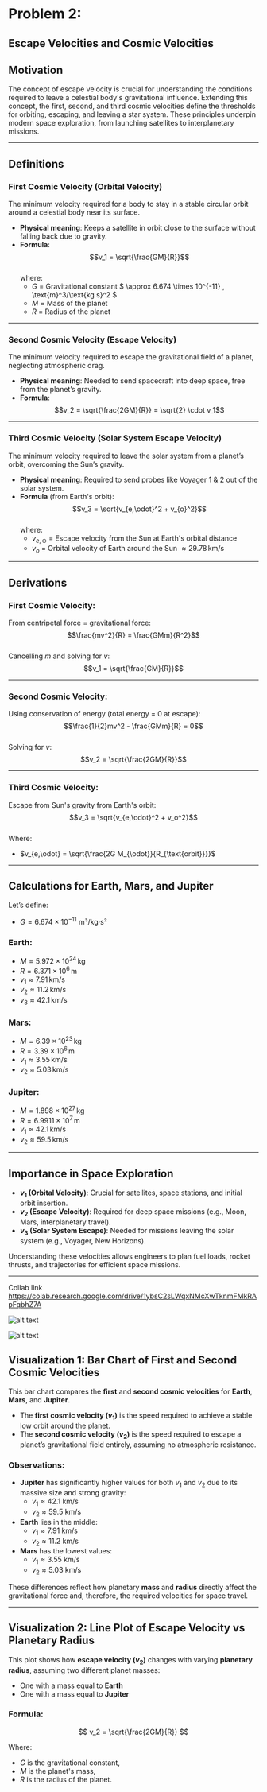 #  Problem 2: 

## Escape Velocities and Cosmic Velocities

##  Motivation
The concept of escape velocity is crucial for understanding the conditions required to leave a celestial body's gravitational influence. Extending this concept, the first, second, and third cosmic velocities define the thresholds for orbiting, escaping, and leaving a star system. These principles underpin modern space exploration, from launching satellites to interplanetary missions.

---

##  Definitions

###  First Cosmic Velocity (Orbital Velocity)

The minimum velocity required for a body to stay in a stable circular orbit around a celestial body near its surface.

- **Physical meaning**: Keeps a satellite in orbit close to the surface without falling back due to gravity.
- **Formula**:  
  $$v_1 = \sqrt{\frac{GM}{R}}$$  
  where:  
  - $G$ = Gravitational constant $ \approx 6.674 \times 10^{-11} \, \text{m}^3/\text{kg s}^2 $
  - $M$ = Mass of the planet  
  - $R$ = Radius of the planet

---

###  Second Cosmic Velocity (Escape Velocity)

The minimum velocity required to escape the gravitational field of a planet, neglecting atmospheric drag.

- **Physical meaning**: Needed to send spacecraft into deep space, free from the planet’s gravity.
- **Formula**:  
  $$v_2 = \sqrt{\frac{2GM}{R}} = \sqrt{2} \cdot v_1$$

---

###  Third Cosmic Velocity (Solar System Escape Velocity)

The minimum velocity required to leave the solar system from a planet’s orbit, overcoming the Sun’s gravity.

- **Physical meaning**: Required to send probes like Voyager 1 & 2 out of the solar system.
- **Formula** (from Earth's orbit):  
  $$v_3 = \sqrt{v_{e,\odot}^2 + v_{o}^2}$$  
  where:
  - $v_{e,\odot}$ = Escape velocity from the Sun at Earth's orbital distance  
  - $v_o$ = Orbital velocity of Earth around the Sun $\approx 29.78 \, \text{km/s}$

---

##  Derivations

### First Cosmic Velocity:
From centripetal force = gravitational force:
$$\frac{mv^2}{R} = \frac{GMm}{R^2}$$  
Cancelling $m$ and solving for $v$:
$$v_1 = \sqrt{\frac{GM}{R}}$$

---

### Second Cosmic Velocity:
Using conservation of energy (total energy = 0 at escape):
$$\frac{1}{2}mv^2 - \frac{GMm}{R} = 0$$  
Solving for $v$:
$$v_2 = \sqrt{\frac{2GM}{R}}$$

---

### Third Cosmic Velocity:
Escape from Sun's gravity from Earth's orbit:
$$v_3 = \sqrt{v_{e,\odot}^2 + v_o^2}$$  
Where:
- $v_{e,\odot} = \sqrt{\frac{2G M_{\odot}}{R_{\text{orbit}}}}$

---

##  Calculations for Earth, Mars, and Jupiter

Let’s define:

- $G = 6.674 \times 10^{-11}$ m³/kg·s²

### Earth:
- $M = 5.972 \times 10^{24} \, \text{kg}$
- $R = 6.371 \times 10^6 \, \text{m}$
- $v_1 \approx 7.91 \, \text{km/s}$
- $v_2 \approx 11.2 \, \text{km/s}$
- $v_3 \approx 42.1 \, \text{km/s}$

### Mars:
- $M = 6.39 \times 10^{23} \, \text{kg}$
- $R = 3.39 \times 10^6 \, \text{m}$
- $v_1 \approx 3.55 \, \text{km/s}$
- $v_2 \approx 5.03 \, \text{km/s}$

### Jupiter:
- $M = 1.898 \times 10^{27} \, \text{kg}$
- $R = 6.9911 \times 10^7 \, \text{m}$
- $v_1 \approx 42.1 \, \text{km/s}$
- $v_2 \approx 59.5 \, \text{km/s}$

---

##  Importance in Space Exploration

- **$v_1$ (Orbital Velocity)**: Crucial for satellites, space stations, and initial orbit insertion.
- **$v_2$ (Escape Velocity)**: Required for deep space missions (e.g., Moon, Mars, interplanetary travel).
- **$v_3$ (Solar System Escape)**: Needed for missions leaving the solar system (e.g., Voyager, New Horizons).

Understanding these velocities allows engineers to plan fuel loads, rocket thrusts, and trajectories for efficient space missions.

---

Collab link https://colab.research.google.com/drive/1ybsC2sLWqxNMcXwTknmFMkRApFqbhZ7A

![alt text](image-11.png)

![alt text](image-13.png)

## Visualization 1: Bar Chart of First and Second Cosmic Velocities

This bar chart compares the **first** and **second cosmic velocities** for **Earth**, **Mars**, and **Jupiter**.

- The **first cosmic velocity ($v_1$)** is the speed required to achieve a stable low orbit around the planet.
- The **second cosmic velocity ($v_2$)** is the speed required to escape a planet’s gravitational field entirely, assuming no atmospheric resistance.

### Observations:
- **Jupiter** has significantly higher values for both $v_1$ and $v_2$ due to its massive size and strong gravity:
  - $v_1 \approx 42.1$ km/s
  - $v_2 \approx 59.5$ km/s
- **Earth** lies in the middle:
  - $v_1 \approx 7.91$ km/s
  - $v_2 \approx 11.2$ km/s
- **Mars** has the lowest values:
  - $v_1 \approx 3.55$ km/s
  - $v_2 \approx 5.03$ km/s

These differences reflect how planetary **mass** and **radius** directly affect the gravitational force and, therefore, the required velocities for space travel.

---

## Visualization 2: Line Plot of Escape Velocity vs Planetary Radius

This plot shows how **escape velocity ($v_2$)** changes with varying **planetary radius**, assuming two different planet masses:
- One with a mass equal to **Earth**
- One with a mass equal to **Jupiter**

### Formula:
$$
v_2 = \sqrt{\frac{2GM}{R}}
$$

Where:
- $G$ is the gravitational constant,
- $M$ is the planet's mass,
- $R$ is the radius of the planet.